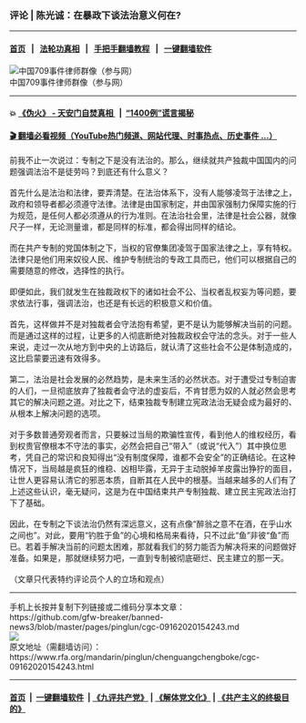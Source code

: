 ### 评论 | 陈光诚：在暴政下谈法治意义何在?
------------------------

#### [首页](https://github.com/gfw-breaker/banned-news3/blob/master/README.md) &nbsp;&nbsp;|&nbsp;&nbsp; [法轮功真相](https://github.com/begood0513/basic/blob/master/README.md)  &nbsp;&nbsp;|&nbsp;&nbsp; [手把手翻墙教程](https://github.com/gfw-breaker/guides/wiki)  &nbsp;&nbsp;|&nbsp;&nbsp; [一键翻墙软件](https://github.com/gfw-breaker/nogfw/blob/master/README.md)  



<div id="headerimg">
 <img alt="中国709事件律师群像（参与网）" src="https://www.rfa.org/mandarin/yataibaodao/renquanfazhi/lf-07092020143201.html/hj0709a.jpg/image" title="中国709事件律师群像（参与网）"/>
 <div id="headerimgcontents">
  <div id="headerimgcaption">
   <span>
    中国709事件律师群像（参与网）
   </span>
   <!-- zoomattribute -->
  </div>
  <!-- headerimgcaption -->
 </div>
 <!-- headerimagecontents -->
</div>

<hr/>


#### 💥 [《伪火》 - 天安门自焚真相 ](http://158.247.195.190:10000/videos/blog/weihuo.html)&nbsp; |&nbsp; [“1400例”谎言揭秘  ](http://158.247.195.190:10000/videos/blog/jiexi1400.html)

#### [ 🎬  翻墙必看视频（YouTube热门频道、网站代理、时事热点、历史事件 ...）](https://github.com/gfw-breaker/links/blob/master/banned.md)

<div id="storytext">
 <div>
  <div class="slot_header">
  </div>
 </div>
 <p>
  前我不止一次说过：专制之下是没有法治的。那么，继续就共产独裁中国国内的问题强调法治不是徒劳吗？到底还有什么意义？
  <br/>
  <br/>
  首先什么是法治和法律，要弄清楚。在法治体系下，没有人能够凌驾于法律之上，政府和领导者都必须遵守法律。法律是由国家制定，并由国家强制力保障实施的行为规范，是任何人都必须遵从的行为准则。在法治社会里，法律是社会公器，就像尺子一样，无论测量谁，都是同样的标准，都会得出同样的结论。
  <br/>
  <br/>
  而在共产专制的党国体制之下，当权的官僚集团凌驾于国家法律之上，享有特权。法律只是他们用来奴役人民、维护专制统治的专政工具而已，他们可以根据自己的需要随意的修改，选择性的执行。
  <br/>
  <br/>
  即便如此，我们就发生在独裁政权下的诸如社会不公、当权者乱权妄为等问题，要求依法行事，强调法治，也还是有长远的积极意义和价值。
  <br/>
  <br/>
  首先，这样做并不是对独裁者会守法抱有希望，更不是认为能够解决当前的问题。而是通过这样的过程，让更多的人彻底断绝对独裁政权会守法的念头。对于一些人来说，走过一次从地方到中央的上访路后，就认清了这些社会不公是体制造成的，这比启蒙要迅速有效得多。
  <br/>
  <br/>
  第二，法治是社会发展的必然趋势，是未来生活的必然状态。对于遭受过专制迫害的人们，一旦彻底放弃了独裁者会守法的虚妄后，不肯甘愿为奴的人就必然会思考其它的解决问题之道。对比之下，结束独裁专制建立宪政法治无疑会成为最好的、从根本上解决问题的选项。
  <br/>
  <br/>
  对于多数普通旁观者而言，只要躲过当局的欺骗性宣传，看到他人的维权经历，看到权贵官僚根本不守法的事实，必然会把自己“带入”（或说“代入”）其中换位思考，凭自己的常识和良知得出“没有制度保障，谁都不会安全”的正确结论。在这种情况下，当局越是疯狂的维稳、凶相毕露，无异于主动脱掉羊皮露出狰狞的面目，让世人更容易认清它的邪恶本质，自断其在人民中的根基。当越来越多的人们有了上述这些认识，毫无疑问，这是为在中国结束共产专制独裁、建立民主宪政法治打下了基础。
  <br/>
  <br/>
  因此，在专制之下谈法治仍然有深远意义，这有点像“醉翁之意不在酒，在乎山水之间也”。对此，要用“钓胜于鱼”的心境和格局来看待，只不过此“鱼”非彼“鱼”而已。若着手解决当前的问题太困难，那就看我们的努力能否为解决将来的问题做好准备。如果是，那就继续努力吧，一直到专制被彻底砸烂、民主建立的那一天。
  <br/>
  <br/>
  （文章只代表特约评论员个人的立场和观点）
 </p>
</div>

<hr/>
手机上长按并复制下列链接或二维码分享本文章：<br/>
https://github.com/gfw-breaker/banned-news3/blob/master/pages/pinglun/cgc-09162020154243.md <br/>
<a href='https://github.com/gfw-breaker/banned-news3/blob/master/pages/pinglun/cgc-09162020154243.md'><img src='https://github.com/gfw-breaker/banned-news3/blob/master/pages/pinglun/cgc-09162020154243.md.png'/></a> <br/>
原文地址（需翻墙访问）：https://www.rfa.org/mandarin/pinglun/chenguangchengboke/cgc-09162020154243.html


------------------------
#### [首页](https://github.com/gfw-breaker/banned-news3/blob/master/README.md) &nbsp;|&nbsp; [一键翻墙软件](https://github.com/gfw-breaker/nogfw/blob/master/README.md) &nbsp;| [《九评共产党》](https://github.com/gfw-breaker/9ping.md/blob/master/README.md#九评之一评共产党是什么) | [《解体党文化》](https://github.com/gfw-breaker/jtdwh.md/blob/master/README.md) | [《共产主义的终极目的》](https://github.com/gfw-breaker/gczydzjmd.md/blob/master/README.md)


<img src='http://gfw-breaker.win/banned-news3/pages/pinglun/cgc-09162020154243.md' width='0px' height='0px'/>